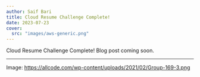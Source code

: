 ```yaml
---
author: Saif Bari
title: Cloud Resume Challenge Complete!
date: 2023-07-23
cover:
  src: "images/aws-generic.png"
---
```

Cloud Resume Challenge Complete! 
Blog post coming soon. 

---
Image: https://allcode.com/wp-content/uploads/2021/02/Group-169-3.png